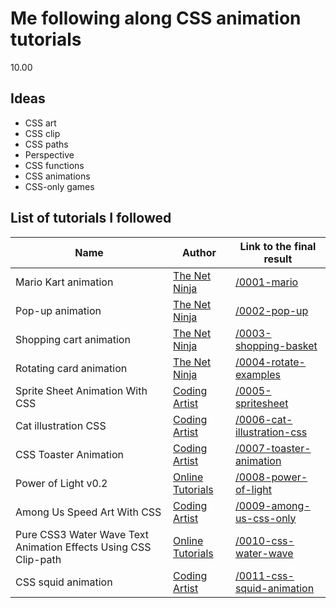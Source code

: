 # Me following along CSS animation tutorials

10.00

## Ideas

- CSS art
- CSS clip
- CSS paths
- Perspective
- CSS functions
- CSS animations
- CSS-only games

## List of tutorials I followed

| Name | Author | Link to the final result |
|----|----|----|
| Mario Kart animation | [The Net Ninja](https://www.youtube.com/watch?v=PjR97QzOrJM&list=PL4cUxeGkcC9iGYgmEd2dm3zAKzyCGDtM5&index=1) | [/0001-mario](/css-tests/0001-mario) |
| Pop-up animation | [The Net Ninja](https://www.youtube.com/watch?v=PjR97QzOrJM&list=PL4cUxeGkcC9iGYgmEd2dm3zAKzyCGDtM5&index=1) | [/0002-pop-up](/css-tests/0002-pop-up) |
| Shopping cart animation | [The Net Ninja](https://www.youtube.com/watch?v=PjR97QzOrJM&list=PL4cUxeGkcC9iGYgmEd2dm3zAKzyCGDtM5&index=1) | [/0003-shopping-basket](/css-tests//0003-shopping-basket) |
| Rotating card animation | [The Net Ninja](https://www.youtube.com/watch?v=PjR97QzOrJM&list=PL4cUxeGkcC9iGYgmEd2dm3zAKzyCGDtM5&index=1) | [/0004-rotate-examples](/css-tests/0004-rotate-examples) |
| Sprite Sheet Animation With CSS | [Coding Artist](https://www.youtube.com/watch?v=d6yvhI83hFk) | [/0005-spritesheet](/css-tests/0005-spritesheet) |
| Cat illustration CSS | [Coding Artist](https://www.youtube.com/watch?v=W0uw0zGRwoQ&pp=ygUUY2F0IGlsbHVzdHJhdGlvbiBjc3M%3D) | [/0006-cat-illustration-css](/css-tests/0006-cat-illustration-css) |
| CSS Toaster Animation | [Coding Artist](https://www.youtube.com/watch?v=W0uw0zGRwoQ&pp=ygUUY2F0IGlsbHVzdHJhdGlvbiBjc3M%3D) | [/0007-toaster-animation](/css-tests/0007-toaster-animation) |
| Power of Light v0.2 | [Online Tutorials](https://www.youtube.com/watch?v=SHRcgP_IZHI&pp=ygUXcG93ZXIgb2YgbGlnaHQgaHRtbCBjc3M%3D) | [/0008-power-of-light](/css-tests/0008-power-of-light) |
| Among Us Speed Art With CSS | [Coding Artist](https://www.youtube.com/watch?v=JDI0zz2Waqw&list=PLNCevxogE3fjFTYBst-r1gvlCMsUSzjEU&index=1) | [/0009-among-us-css-only](/css-tests/0009-among-us-css-only) |
| Pure CSS3 Water Wave Text Animation Effects Using CSS Clip-path | [Online Tutorials](https://www.youtube.com/watch?v=Tf6qm5JMUXQ) | [/0010-css-water-wave](/css-tests/0010-css-water-wave) |
| CSS squid animation | [Coding Artist](https://www.youtube.com/watch?v=rVpV3LFvbro&pp=ygUVb2N0b3B1cyBjb2RpbmcgYXJ0aXN0) | [/0011-css-squid-animation](/css-tests/0011-css-squid-animation) |